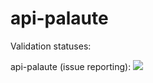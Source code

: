 # api-palaute

Validation statuses:

api-palaute (issue reporting): ![](http://online.swagger.io/validator?url=https://raw.githubusercontent.com/6aika/api-palaute/master/palaute.swagger.yaml)
